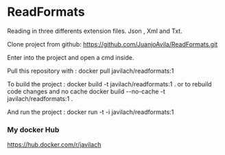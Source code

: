 # ReadFormats
Reading in three differents extension files. Json , Xml and Txt.

Clone project from github:
https://github.com/JuanjoAvila/ReadFormats.git

Enter into the project and open a cmd inside.

Pull this repository with :
docker pull javilach/readformats:1

To build the project :
docker build -t javilach/readformats:1 .
or to rebuild code changes and no cache
docker build --no-cache -t javilach/readformats:1 .

And run the project :
docker run -t -i javilach/readformats:1

### My docker Hub
https://hub.docker.com/r/javilach
